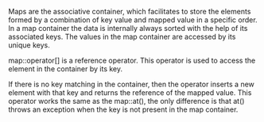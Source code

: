 Maps are the associative container, which facilitates to store the elements formed by a combination of key value and mapped value in a specific order. In a map container the data is internally always sorted with the help of its associated keys. The values in the map container are accessed by its unique keys.

map::operator[] is a reference operator. This operator is used to access the element in the container by its key.

If there is no key matching in the container, then the operator inserts a new element with that key and returns the reference of the mapped value. This operator works the same as the map::at(), the only difference is that at() throws an exception when the key is not present in the map container.
